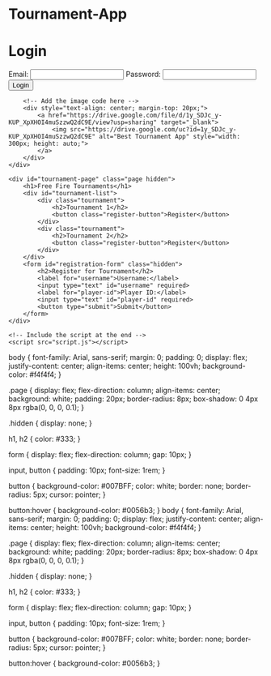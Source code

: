 # Tournament-App
<!DOCTYPE html>
<html lang="en">
<head>
    <meta charset="UTF-8">
    <meta name="viewport" content="width=device-width, initial-scale=1.0">
    <title>Free Fire Tournament</title>
    <link rel="stylesheet" href="style.css">
</head>
<body>
    <div id="login-page" class="page">
        <h1>Login</h1>
        <form id="login-form">
            <label for="email">Email:</label>
            <input type="email" id="email" required>
            <label for="password">Password:</label>
            <input type="password" id="password" required>
            <button type="button" id="login-button">Login</button>
        </form>
        
        <!-- Add the image code here -->
        <div style="text-align: center; margin-top: 20px;">
            <a href="https://drive.google.com/file/d/1y_SDJc_y-KUP_XpXHOI4muSzzwQ2dC9E/view?usp=sharing" target="_blank">
                <img src="https://drive.google.com/uc?id=1y_SDJc_y-KUP_XpXHOI4muSzzwQ2dC9E" alt="Best Tournament App" style="width: 300px; height: auto;">
            </a>
        </div>
    </div>

    <div id="tournament-page" class="page hidden">
        <h1>Free Fire Tournaments</h1>
        <div id="tournament-list">
            <div class="tournament">
                <h2>Tournament 1</h2>
                <button class="register-button">Register</button>
            </div>
            <div class="tournament">
                <h2>Tournament 2</h2>
                <button class="register-button">Register</button>
            </div>
        </div>
        <form id="registration-form" class="hidden">
            <h2>Register for Tournament</h2>
            <label for="username">Username:</label>
            <input type="text" id="username" required>
            <label for="player-id">Player ID:</label>
            <input type="text" id="player-id" required>
            <button type="submit">Submit</button>
        </form>
    </div>

    <!-- Include the script at the end -->
    <script src="script.js"></script>
</body>
</html>
body {
    font-family: Arial, sans-serif;
    margin: 0;
    padding: 0;
    display: flex;
    justify-content: center;
    align-items: center;
    height: 100vh;
    background-color: #f4f4f4;
}

.page {
    display: flex;
    flex-direction: column;
    align-items: center;
    background: white;
    padding: 20px;
    border-radius: 8px;
    box-shadow: 0 4px 8px rgba(0, 0, 0, 0.1);
}

.hidden {
    display: none;
}

h1, h2 {
    color: #333;
}

form {
    display: flex;
    flex-direction: column;
    gap: 10px;
}

input, button {
    padding: 10px;
    font-size: 1rem;
}

button {
    background-color: #007BFF;
    color: white;
    border: none;
    border-radius: 5px;
    cursor: pointer;
}

button:hover {
    background-color: #0056b3;
}
body {
    font-family: Arial, sans-serif;
    margin: 0;
    padding: 0;
    display: flex;
    justify-content: center;
    align-items: center;
    height: 100vh;
    background-color: #f4f4f4;
}

.page {
    display: flex;
    flex-direction: column;
    align-items: center;
    background: white;
    padding: 20px;
    border-radius: 8px;
    box-shadow: 0 4px 8px rgba(0, 0, 0, 0.1);
}

.hidden {
    display: none;
}

h1, h2 {
    color: #333;
}

form {
    display: flex;
    flex-direction: column;
    gap: 10px;
}

input, button {
    padding: 10px;
    font-size: 1rem;
}

button {
    background-color: #007BFF;
    color: white;
    border: none;
    border-radius: 5px;
    cursor: pointer;
}

button:hover {
    background-color: #0056b3;
}
